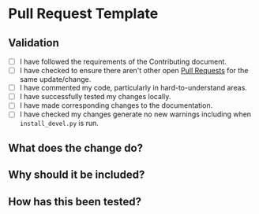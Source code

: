 # Pull Request Template

## Validation

- [ ] I have followed the requirements of the Contributing document.
- [ ] I have checked to ensure there aren't other open [Pull Requests](../pulls) for the same update/change.
- [ ] I have commented my code, particularly in hard-to-understand areas.
- [ ] I have successfully tested my changes locally.
- [ ] I have made corresponding changes to the documentation.
- [ ] I have checked my changes generate no new warnings including when `install_devel.py` is run.

## What does the change do?

<!-- Explain your change in full -->

## Why should it be included?

<!-- Justification for inclusion -->

## How has this been tested?

<!-- Please describe the tests that you ran to verify your changes. Provide instructions so we can reproduce. Please also list any relevant details for your test configuration. -->
